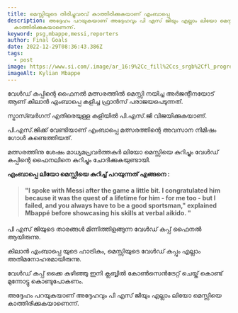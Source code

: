 ```yaml
---
title: മെസ്സിയുടെ തിരിച്ചുവരവ് കാത്തിരിക്കുകയാണ് എംബാപ്പെ
description: അദ്ദേഹം പറയുകയാണ് അദ്ദേഹവും പി എസ് ജിയും എല്ലാം ലിയോ മെസ്സിയെ
  കാത്തിരിക്കുകയാണെന്ന്.
keyword: psg,mbappe,messi,reporters
author: Final Goals
date: 2022-12-29T08:36:43.386Z
tags:
  - post
image: https://www.si.com/.image/ar_16:9%2Cc_fill%2Ccs_srgb%2Cfl_progressive%2Cg_faces:center%2Cq_auto:good%2Cw_768/MTg3NDc2MTYxNTk5NjQ1MjQ0/kylian-mbappe2.jpg
imageAlt: Kylian Mbappe
---
```

വേൾഡ് കപ്പിന്റെ ഫൈനൽ മത്സരത്തിൽ മെസ്സി നയിച്ച അർജന്റീനയോട് ആണ് കിലാൻ എംബാപ്പെ കളിച്ച ഫ്രാൻസ് പരാജയപെടുന്നത്. 

സ്ട്രാസ്ബർഗന് എതിരെയുള്ള കളിയിൽ
പി.എസ്.ജി വിജയിക്കുകയാണ്. 

പി.എസ്.ജിക്ക് വേണ്ടിയാണ് എംബാപ്പെ മത്സരത്തിന്റെ അവസാന നിമിഷം ഗോൾ കണ്ടെത്തിയത്.


മത്സരത്തിനു ശേഷം മാധ്യമപ്രവർത്തകർ ലിയോ മെസ്സിയെ കുറിച്ചും വേൾഡ് കപ്പിന്റെ ഫൈനലിനെ കുറിച്ചും ചോദിക്കുകയുണ്ടായി.


**എംബാപ്പെ ലിയോ മെസ്സിയെ കുറിച്ച് പറയുന്നത് എങ്ങനെ :**

> #### **"I spoke with Messi after the game a little bit. I congratulated him because it was the quest of a lifetime for him - for me too - but I failed, and you always have to be a good sportsman," explained Mbappé before showcasing his skills at verbal aikido. "**

പി എസ് ജിയുടെ താരങ്ങൾ മിന്നിത്തിളങ്ങുന്ന വേൾഡ് കപ്പ് ഫൈനൽ ആയിരുന്നു.


കിലാൻ എംബാപ്പെ യുടെ ഹാട്രികും, മെസ്സിയുടെ വേൾഡ് കപ്പും എല്ലാം അതിമനോഹരമായിരുന്നു.


വേൾഡ് കപ്പ് ഒക്കെ കഴിഞ്ഞു ഇനി ക്ലബ്ബിൽ കോൺസെൻട്രേറ്റ് ചെയ്ത് കൊണ്ട് മുന്നോട്ടു കൊണ്ടുപോകണം.


അദ്ദേഹം പറയുകയാണ് അദ്ദേഹവും പി എസ് ജിയും എല്ലാം ലിയോ മെസ്സിയെ കാത്തിരിക്കുകയാണെന്ന്.